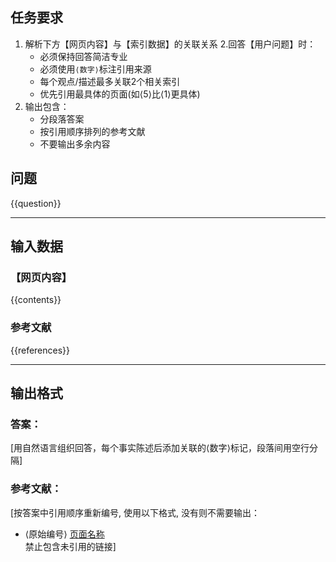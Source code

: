 ## 任务要求
1. 解析下方【网页内容】与【索引数据】的关联关系
2.回答【用户问题】时：
   - 必须保持回答简洁专业
   - 必须使用`⟨数字⟩`标注引用来源
   - 每个观点/描述最多关联2个相关索引
   - 优先引用最具体的页面(如⟨5⟩比⟨1⟩更具体)
3. 输出包含：
   - 分段落答案
   - 按引用顺序排列的参考文献
   - 不要输出多余内容

##  问题
{{question}}


---
## 输入数据

### 【网页内容】
{{contents}}

### 参考文献
{{references}}

---
## 输出格式

### 答案：
[用自然语言组织回答，每个事实陈述后添加关联的⟨数字⟩标记，段落间用空行分隔]

### 参考文献：
[按答案中引用顺序重新编号, 使用以下格式, 没有则不需要输出：  
- ⟨原始编号⟩ [页面名称](URL)  
禁止包含未引用的链接]